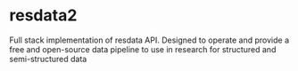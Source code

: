 # resdata2
Full stack implementation of resdata API. Designed to operate and provide a free and open-source data pipeline to use in research for structured and semi-structured data
